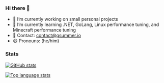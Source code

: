 ### Hi there 👋

- 🔭 I’m currently working on small personal projects
- 🌱 I’m currently learning .NET, GoLang, Linux performance tuning, and Minecraft performance tuning
- 📧 Contact: [contact@gsummer.io](mailto:contact@gsummer.io)
- 😄 Pronouns: (he/him)

### Stats

[![GitHub stats](https://github-readme-stats.vercel.app/api?username=garrettsummerfi3ld&count_private=true&theme=github_dark&show_icons=true)](https://github.com/anuraghazra/github-readme-stats)

[![Top language stats](https://github-readme-stats.vercel.app/api/top-langs/?username=garrettsummerfi3ld&theme=github_dark)](https://github.com/anuraghazra/github-readme-stats)
